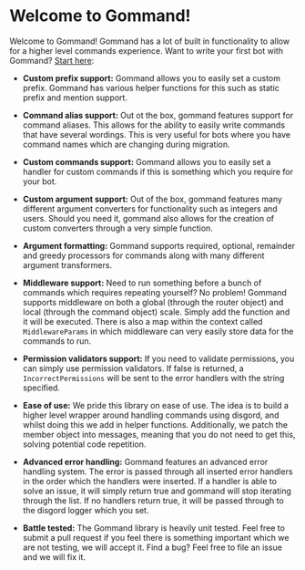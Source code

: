 # Welcome to Gommand!

Welcome to Gommand! Gommand has a lot of built in functionality to allow for a higher level commands experience. Want to write your first bot with Gommand? [Start here](/writing-your-first-bot):

- **Custom prefix support:** Gommand allows you to easily set a custom prefix. Gommand has various helper functions for this such as static prefix and mention support.

- **Command alias support:** Out ot the box, gommand features support for command aliases. This allows for the ability to easily write commands that have several wordings. This is very useful for bots where you have command names which are changing during migration.

- **Custom commands support:** Gommand allows you to easily set a handler for custom commands if this is something which you require for your bot.

- **Custom argument support:** Out of the box, gommand features many different argument converters for functionality such as integers and users. Should you need it, gommand also allows for the creation of custom converters through a very simple function.

- **Argument formatting:** Gommand supports required, optional, remainder and greedy processors for commands along with many different argument transformers.

- **Middleware support:** Need to run something before a bunch of commands which requires repeating yourself? No problem! Gommand supports middleware on both a global (through the router object) and local (through the command object) scale. Simply add the function and it will be executed. There is also a map within the context called `MiddlewareParams` in which middleware can very easily store data for the commands to run.

- **Permission validators support:** If you need to validate permissions, you can simply use permission validators. If false is returned, a `IncorrectPermissions` will be sent to the error handlers with the string specified.

- **Ease of use:** We pride this library on ease of use. The idea is to build a higher level wrapper around handling commands using disgord, and whilst doing this we add in helper functions. Additionally, we patch the member object into messages, meaning that you do not need to get this, solving potential code repetition.

- **Advanced error handling:** Gommand features an advanced error handling system. The error is passed through all inserted error handlers in the order which the handlers were inserted. If a handler is able to solve an issue, it will simply return true and gommand will stop iterating through the list. If no handlers return true, it will be passed through to the disgord logger which you set.

- **Battle tested:** The Gommand library is heavily unit tested. Feel free to submit a pull request if you feel there is something important which we are not testing, we will accept it. Find a bug? Feel free to file an issue and we will fix it.
